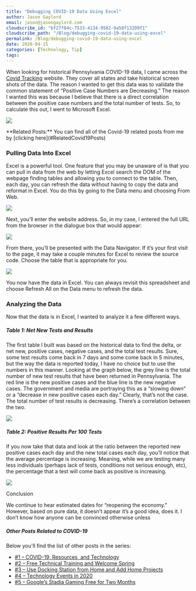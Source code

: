 ```yaml
---
title: "Debugging COVID-19 Data Using Excel"
author: Jason Gaylord
email: jason@jasongaylord.com
cloudscribe_id: "bf27f04c-7533-4134-9582-9a58f13209f1"
cloudscribe_path: "/Blog/debugging-covid-19-data-using-excel"
permalink: /Blog/debugging-covid-19-data-using-excel
date: 2020-04-15
categories: [Technology, Tip]
tags: 
---
```


When looking for historical Pennsylvania COVID-19 data, I came across the [Covid Tracking](https://jasong.us/2wMcLZC) website. They cover all states and take historical screen shots of the data. The reason I wanted to get this data was to validate the common statement of “Positive Case Numbers are Decreasing.” The reason I wanted this was because I believe that there is a direct correlation between the positive case numbers and the total number of tests. So, to calculate this out, I went to Microsoft Excel.

![](https://cdn.jasongaylord.com/images/2020/04/15/COVID19Data.jpg)
<div class="alert alert-primary">
**Related Posts:** You can find all of the Covid-19 related posts from me by [clicking here](#RelatedCovid19Posts)
</div>

### Pulling Data Into Excel

Excel is a powerful tool. One feature that you may be unaware of is that you can pull in data from the web by letting Excel search the DOM of the webpage finding tables and allowing you to connect to the table. Then, each day, you can refresh the data without having to copy the data and reformat in Excel. You do this by going to the Data menu and choosing From Web.

![](https://cdn.jasongaylord.com/images/2020/04/15/DataFromWebMenu.jpg)

Next, you’ll enter the website address. So, in my case, I entered the full URL from the browser in the dialogue box that would appear:

![](https://cdn.jasongaylord.com/images/2020/04/15/DataFromWebDialogue.jpg)

From there, you’ll be presented with the Data Navigator. If it’s your first visit to the page, it may take a couple minutes for Excel to review the source code. Choose the table that is appropriate for you.

![](https://cdn.jasongaylord.com/images/2020/04/15/DataNavigator.jpg)

You now have the data in Excel. You can always revisit this spreadsheet and choose Refresh All on the Data menu to refresh the data.

### 

### Analyzing the Data

Now that the data is in Excel, I wanted to analyze it a few different ways. 

##### Table 1: Net New Tests and Results

The first table I built was based on the historical data to find the delta, or net new, positive cases, negative cases, and the total test results. Sure, some test results come back in 7 days and some come back in 5 minutes, but the way the data is reported today, I have no choice but to use the numbers in this manner. Looking at the graph below, the grey line is the total number of new test results that have been returned in Pennsylvania. The red line is the new positive cases and the blue line is the new negative cases. The government and media are portraying this as a “slowing down” or a “decrease in new positive cases each day.” Clearly, that’s not the case. The total number of test results is decreasing. There’s a correlation between the two.

![](https://cdn.jasongaylord.com/images/2020/04/15/COVID19Data.jpg)

##### Table 2: Positive Results Per 100 Tests

If you now take that data and look at the ratio between the reported new positive cases each day and the new total cases each day, you’ll notice that the average percentage is increasing. Meaning, while we are testing many less individuals (perhaps lack of tests, conditions not serious enough, etc), the percentage that a test will come back as positive is increasing.

![](https://cdn.jasongaylord.com/images/2020/04/15/PositiveCasePercentage.jpg)

Conclusion

We continue to hear estimated dates for “reopening the economy.” However, based on pure data, it doesn’t appear it’s a good idea, does it. I don’t know how anyone can be convinced otherwise unless

##### Other Posts Related to COVID-19

Below you'll find the list of other posts in the series:

*   [#1 – COVID-19, Resources, and Technology](https://jasong.us/2wgSBqo)
*   [#2 – Free Technical Training and Welcome Spring](https://jasong.us/2XeHw3W)
*   [#3 – Use Docking Station from Home and Add Home Projects](https://jasong.us/3bRuoWK)
*   [#4 – Technology Events in 2020](https://jasong.us/2wvKshS)
*   [#5 – Google’s Stadia Gaming Free for Two Months](https://jasong.us/3a9Rne9)
